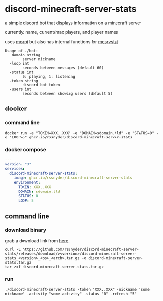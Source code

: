 # discord-minecraft-server-stats

a simple discord bot that displays information on a minecraft server

currently: name, current/max players, and player names

uses [mcapi](https://mcapi.us) but also has internal functions for [mcsrvstat](https://api.mcsrvstat.us/)

```text
Usage of ./bot:
  -domain string
        server nickname
  -loop int
        seconds between messages (default 60)
  -status int
        0: playing, 1: listening
  -token string
        discord bot token
  -users int
        seconds between showing users (default 5)
```

## docker

### command line

```shell
docker run -e "TOKEN=XXX..XXX" -e "DOMAIN=sdomain.tld" -e "STATUS=0" -e "LOOP=5" ghcr.io/rssnyder/discord-minecraft-server-stats
```

### docker compose

```yaml
---
version: "3"
services:
  discord-minecraft-server-stats:
    image: ghcr.io/rssnyder/discord-minecraft-server-stats
    environment:
      TOKEN: XXX..XXX
      DOMAIN: sdomain.tld
      STATUS: 0
      LOOP: 5
```

## command line

### download binary

grab a download link from [here](https://github.com/rssnyder/discord-minecraft-server-stats/releases).
```shell
curl -L https://github.com/rssnyder/discord-minecraft-server-stats/releases/download/v<version>/discord-minecraft-server-stats_<version>_<os>_<arch>.tar.gz -o discord-minecraft-server-stats.tar.gz
tar zxf discord-minecraft-server-stats.tar.gz
```

### run

```shell
./discord-minecraft-server-stats -token "XXX..XXX" -nickname "some nickname" -activity "some activity" -status "0" -refresh "5"
```
